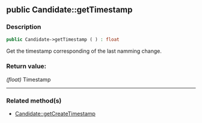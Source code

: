## public Candidate::getTimestamp

### Description    

```php
public Candidate->getTimestamp ( ) : float
```

Get the timestamp corresponding of the last namming change.
    

### Return value:   

*(float)* Timestamp


---------------------------------------

### Related method(s)      

* [Candidate::getCreateTimestamp](../Candidate%20Class/public%20Candidate--getCreateTimestamp.md)    
